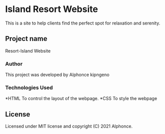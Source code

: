 # Island Resort Website
This is a site to help clients find the perfect spot for relaxation and serenity.
## Project name
Resort-Island Website
### Author
This project was developed by Alphonce kipngeno
### Technologies Used
*HTML
To control the layout of the webpage.
*CSS
To style the webpage
## License
Licensed under MIT license and copyright (C) 2021 Alphonce.